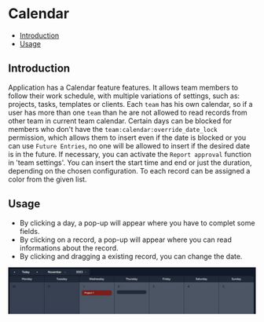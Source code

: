 # Calendar

- [Introduction](#introduction)
- [Usage](#usage)

<a name="introduction"></a>
## Introduction

Application has a Calendar feature features. It allows team members to follow their work schedule, with multiple variations of settings, such as: projects, tasks, templates or clients.
Each `team` has his own calendar, so if a user has more than one `team` than he are not allowed to read records from other team in current team calendar.
Certain days can be blocked for members who don't have the `team:calendar:override_date_lock` permission, which allows them to insert even if the date is blocked or you can use `Future Entries`, no one will be allowed to insert if the desired date is in the future. If necessary, you can activate the `Report approval` function in 'team settings'.
You can insert the start time and end or just the duration, depending on the chosen configuration. To each record can be assigned a color from the given list.


<a name="usage"></a>
## Usage

- By clicking a day, a pop-up will appear where you have to complet some fields.
- By clicking on a record, a pop-up will appear where you can read informations about the record.
- By clicking and dragging a existing record, you can change the date.

![Calendar](https://raw.githubusercontent.com/planlify/docs/main/preview/calendar.jpg)
